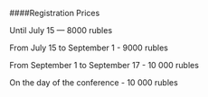####Registration Prices

Until July 15 — 8000 rubles

From July 15 to September 1 - 9000 rubles

From September 1 to September 17 - 10 000 rubles

On the day of the conference - 10 000 rubles

